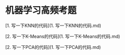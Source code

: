 # 机器学习高频考题

[1. 写一下KNN的代码](1. 写一下KNN的代码.md)

[2. 写一下K-Means的代码](1. 写一下K-Means的代码.md)

[2. 写一下PCA的代码](1. 写一下PCA的代码.md)

